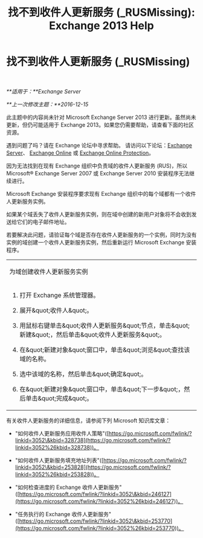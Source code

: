 ﻿---
title: '找不到收件人更新服务 (_RUSMissing): Exchange 2013 Help'
TOCTitle: 找不到收件人更新服务 (_RUSMissing)
ms:assetid: 920fbf51-d5e4-4ac6-869f-7f1c5d9a3024
ms:mtpsurl: https://technet.microsoft.com/zh-cn/library/ms.exch.setupreadiness.rusmissing(v=EXCHG.150)
ms:contentKeyID: 50491173
ms.date: 05/21/2018
mtps_version: v=EXCHG.150
ms.translationtype: MT
---

# 找不到收件人更新服务 (\_RUSMissing)

 

_**适用于：**Exchange Server_

_**上一次修改主题：**2016-12-15_

此主题中的内容尚未针对 Microsoft Exchange Server 2013 进行更新。虽然尚未更新，但仍可能适用于 Exchange 2013。如果您仍需要帮助，请查看下面的社区资源。

遇到问题了吗？请在 Exchange 论坛中寻求帮助。 请访问以下论坛：[Exchange Server](https://go.microsoft.com/fwlink/p/?linkid=60612)、 [Exchange Online](https://go.microsoft.com/fwlink/p/?linkid=267542) 或 [Exchange Online Protection](https://go.microsoft.com/fwlink/p/?linkid=285351)。

因为无法找到在现有 Exchange 组织中负责域的收件人更新服务 (RUS)，所以 Microsoft® Exchange Server 2007 或 Exchange Server 2010 安装程序无法继续进行。

Microsoft Exchange 安装程序要求现有 Exchange 组织中的每个域都有一个收件人更新服务实例。

如果某个域丢失了收件人更新服务实例，则在域中创建的新用户对象将不会收到发送给它们的电子邮件地址。

若要解决此问题，请验证每个域是否存在收件人更新服务的一个实例，同时为没有实例的域创建一个收件人更新服务实例，然后重新运行 Microsoft Exchange 安装程序。


<table>
<colgroup>
<col style="width: 100%" />
</colgroup>
<tbody>
<tr class="odd">
<td><p>为域创建收件人更新服务实例</p></td>
</tr>
<tr class="even">
<td><ol>
<li><p>打开 Exchange 系统管理器。</p></li>
<li><p>展开&amp;quot;收件人&amp;quot;。</p></li>
<li><p>用鼠标右键单击&amp;quot;收件人更新服务&amp;quot;节点，单击&amp;quot;新建&amp;quot;，然后单击&amp;quot;收件人更新服务&amp;quot;。</p></li>
<li><p>在&amp;quot;新建对象&amp;quot;窗口中，单击&amp;quot;浏览&amp;quot;查找该域的名称。</p></li>
<li><p>选中该域的名称，然后单击&amp;quot;确定&amp;quot;。</p></li>
<li><p>在&amp;quot;新建对象&amp;quot;窗口中，单击&amp;quot;下一步&amp;quot;，然后单击&amp;quot;完成&amp;quot;。</p></li>
</ol></td>
</tr>
</tbody>
</table>


有关收件人更新服务的详细信息，请参阅下列 Microsoft 知识库文章：

  - "如何收件人更新服务应用收件人策略"([https://go.microsoft.com/fwlink/?linkid=3052\&kbid=328738](https://go.microsoft.com/fwlink/?linkid=3052%26kbid=328738))。

  - "如何收件人更新服务填充地址列表"([https://go.microsoft.com/fwlink/?linkid=3052\&kbid=253828](https://go.microsoft.com/fwlink/?linkid=3052%26kbid=253828))。

  - "如何检查进度的 Exchange 收件人更新服务"([https://go.microsoft.com/fwlink/?linkid=3052\&kbid=246127](https://go.microsoft.com/fwlink/?linkid=3052%26kbid=246127))。

  - "任务执行的 Exchange 收件人更新服务"([https://go.microsoft.com/fwlink/?linkid=3052\&kbid=253770](https://go.microsoft.com/fwlink/?linkid=3052%26kbid=253770))。


